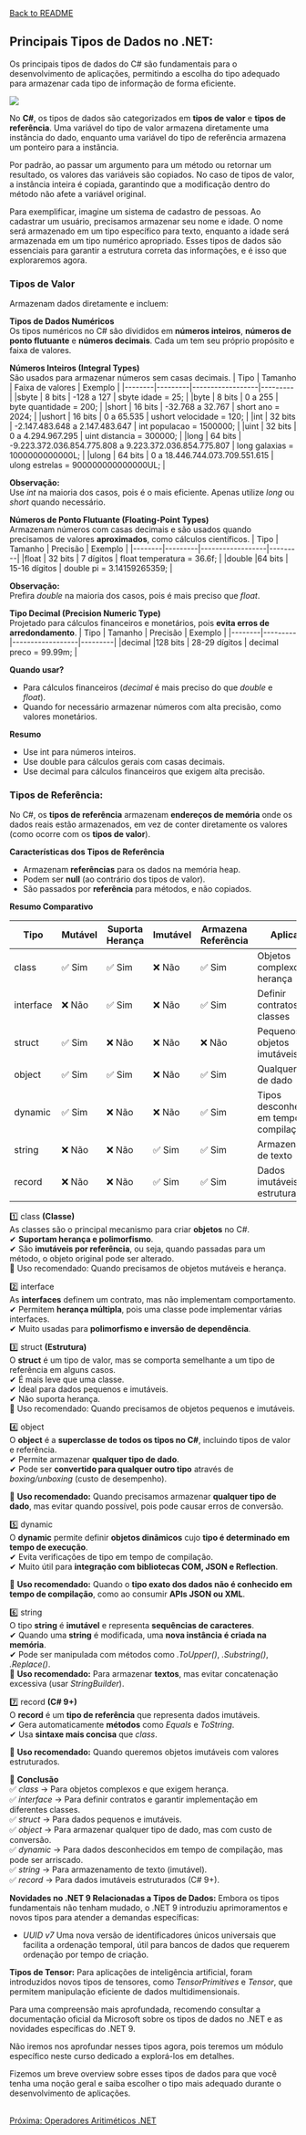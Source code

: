 [Back to README](../README.md)

## Principais Tipos de Dados no .NET:
Os principais tipos de dados do C# são fundamentais para o desenvolvimento de aplicações, permitindo a escolha do tipo adequado para armazenar cada tipo de informação de forma eficiente.

![](img/data-types.jpg)

No **C#**, os tipos de dados são categorizados em **tipos de valor** e **tipos de referência**. Uma variável do tipo de valor 
armazena diretamente uma instância do dado, enquanto uma variável do tipo de referência armazena um ponteiro para a instância.

Por padrão, ao passar um argumento para um método ou retornar um resultado, os valores das variáveis são copiados. No caso de tipos de valor, a instância inteira é copiada, garantindo que a modificação dentro do método não afete a variável original.

Para exemplificar, imagine um sistema de cadastro de pessoas. Ao cadastrar um usuário, precisamos armazenar seu nome e idade. O nome será armazenado em um tipo específico para texto, enquanto a idade será armazenada em um tipo numérico apropriado. Esses tipos de dados são essenciais para garantir a estrutura correta das informações, e é isso que exploraremos agora.

### Tipos de Valor<br />
Armazenam dados diretamente e incluem:​

**Tipos de Dados Numéricos**<br />
Os tipos numéricos no C# são divididos em **números inteiros**, **números de ponto flutuante** e **números decimais**. 
Cada um tem seu próprio propósito e faixa de valores.

**Números Inteiros (Integral Types)**<br />
São usados para armazenar números sem casas decimais.
| Tipo   | Tamanho | Faixa de valores | Exemplo |
|--------|---------|------------------|---------|
|sbyte   | 8 bits	 | -128 a 127	      | sbyte idade = 25; |
|byte	   | 8 bits	 | 0 a 255	        | byte quantidade = 200; |
|short	 | 16 bits | -32.768 a 32.767	| short ano = 2024; |
|ushort	 | 16 bits |	0 a 65.535	    | ushort velocidade = 120; |
|int	   | 32 bits |	-2.147.483.648 a 2.147.483.647 | int populacao = 1500000; |
|uint	   | 32 bits |	0 a 4.294.967.295	| uint distancia = 300000; |
|long	   | 64 bits |	-9.223.372.036.854.775.808 a 9.223.372.036.854.775.807	| long galaxias = 1000000000000L; |
|ulong	 | 64 bits |	0 a 18.446.744.073.709.551.615	| ulong estrelas = 900000000000000UL; |

**Observação:**<br/> 
Use *int* na maioria dos casos, pois é o mais eficiente. Apenas utilize *long* ou *short* quando necessário.<br />

**Números de Ponto Flutuante (Floating-Point Types)**<br />
Armazenam números com casas decimais e são usados quando precisamos de valores **aproximados**, como cálculos científicos.
| Tipo   | Tamanho | Precisão | Exemplo |
|--------|---------|------------------|---------|
|float	 | 32 bits | 7 dígitos	      | float temperatura = 36.6f; |
|double	 |64 bits  | 15-16 dígitos	  | double pi = 3.14159265359; |

**Observação:**<br/> 
Prefira *double* na maioria dos casos, pois é mais preciso que *float*. <br />

**Tipo Decimal (Precision Numeric Type)** <br />
Projetado para cálculos financeiros e monetários, pois **evita erros de arredondamento**.
| Tipo   | Tamanho | Precisão | Exemplo |
|--------|---------|------------------|---------|
|decimal |128 bits | 28-29 dígitos	  | decimal preco = 99.99m; |

**Quando usar?**<br />
- Para cálculos financeiros (*decimal* é mais preciso do que *double* e *float*).
- Quando for necessário armazenar números com alta precisão, como valores monetários.

**Resumo** <br />
- Use int para números inteiros.
- Use double para cálculos gerais com casas decimais.
- Use decimal para cálculos financeiros que exigem alta precisão. <br />
  
### Tipos de Referência: <br />
No C#, os **tipos de referência** armazenam **endereços de memória** onde os dados reais estão armazenados, em vez de conter diretamente os valores (como ocorre com os **tipos de valor**).

**Características dos Tipos de Referência**<br />
- Armazenam **referências** para os dados na memória heap.
- Podem ser **null** (ao contrário dos tipos de valor).
- São passados por **referência** para métodos, e não copiados.

**Resumo Comparativo**<br/>

| Tipo     | Mutável | Suporta Herança  | Imutável | Armazena Referência  | Aplicação |
|----------|---------|------------------|----------|----------------------|-----------|					
|class	   |✅ Sim	  |✅ Sim	         |❌ Não	   |✅ Sim	              |Objetos complexos e herança |
|interface |❌ Não	  |✅ Sim	         |❌ Não	   |✅ Sim	              |Definir contratos para classes|
|struct	   |✅ Sim	  |❌ Não	         |❌ Não	   |❌ Não	              |Pequenos objetos imutáveis|
|object	   |✅ Sim	  |✅ Sim	         |❌ Não	   |✅ Sim	              |Qualquer tipo de dado|
|dynamic	 |✅ Sim	  |❌ Não	         |❌ Não	   |✅ Sim	              |Tipos desconhecidos em tempo de compilação|
|string	   |❌ Não	  |❌ Não	         |✅ Sim	   |✅ Sim	              |Armazenamento de texto|
|record	   |❌ Não	  |❌ Não	         |✅ Sim	   |✅ Sim	              |Dados imutáveis e estruturados|

1️⃣ class **(Classe)**<br /> 
As classes são o principal mecanismo para criar **objetos** no C#.<br />
✔ **Suportam herança e polimorfismo**.<br />
✔ São **imutáveis por referência**, ou seja, quando passadas para um método, o objeto original pode ser alterado. <br/>
📌 Uso recomendado: Quando precisamos de objetos mutáveis e herança.<br />

2️⃣ interface <br />
As **interfaces** definem um contrato, mas não implementam comportamento.<br />
✔ Permitem **herança múltipla**, pois uma classe pode implementar várias interfaces.<br />
✔ Muito usadas para **polimorfismo e inversão de dependência**.<br />

3️⃣ struct **(Estrutura)**<br />
O **struct** é um tipo de valor, mas se comporta semelhante a um tipo de referência em alguns casos.<br />
✔ É mais leve que uma classe.<br />
✔ Ideal para dados pequenos e imutáveis.<br />
✔ Não suporta herança.<br />
📌 Uso recomendado: Quando precisamos de objetos pequenos e imutáveis.<br />

4️⃣ object<br />
O **object** é a **superclasse de todos os tipos no C#**, incluindo tipos de valor e referência.<br />
✔ Permite armazenar **qualquer tipo de dado**.<br />
✔ Pode ser **convertido para qualquer outro tipo** através de *boxing/unboxing* (custo de desempenho).<br />

📌 **Uso recomendado:** Quando precisamos armazenar **qualquer tipo de dado**, mas evitar quando possível, pois pode causar erros de conversão.

5️⃣ dynamic<br />
O **dynamic** permite definir **objetos dinâmicos** cujo **tipo é determinado em tempo de execução**.<br />
✔ Evita verificações de tipo em tempo de compilação.<br />
✔ Muito útil para **integração com bibliotecas COM, JSON e Reflection**.<br />

📌 **Uso recomendado:** Quando o **tipo exato dos dados não é conhecido em tempo de compilação**, como ao consumir **APIs JSON ou XML**.

6️⃣ string<br />
O tipo **string** é **imutável** e representa **sequências de caracteres**.<br />
✔ Quando uma **string** é modificada, uma **nova instância é criada na memória**.<br />
✔ Pode ser manipulada com métodos como *.ToUpper()*, *.Substring()*, *.Replace()*.<br />
📌 **Uso recomendado:** Para armazenar **textos**, mas evitar concatenação excessiva (usar *StringBuilder*).<br />

7️⃣ record **(C# 9+)**<br />
O **record** é um **tipo de referência** que representa dados imutáveis.<br />
✔ Gera automaticamente **métodos** como *Equals* e *ToString*.<br />
✔ Usa **sintaxe mais concisa** que *class*.<br />

📌 **Uso recomendado:** Quando queremos objetos imutáveis com valores estruturados.<br />

📌 **Conclusão**<br />
✅ *class* → Para objetos complexos e que exigem herança.<br />
✅ *interface* → Para definir contratos e garantir implementação em diferentes classes.<br />
✅ *struct* → Para dados pequenos e imutáveis.<br />
✅ *object* → Para armazenar qualquer tipo de dado, mas com custo de conversão.<br />
✅ *dynamic* → Para dados desconhecidos em tempo de compilação, mas pode ser arriscado.<br />
✅ *string* → Para armazenamento de texto (imutável).<br />
✅ *record* → Para dados imutáveis estruturados (C# 9+).<br />

**Novidades no .NET 9 Relacionadas a Tipos de Dados:**
Embora os tipos fundamentais não tenham mudado, o .NET 9 introduziu aprimoramentos e novos tipos para atender a demandas específicas:​

- *UUID v7* Uma nova versão de identificadores únicos universais que facilita a ordenação temporal, útil para bancos de dados que requerem ordenação por tempo de criação. ​

**Tipos de Tensor:** 
Para aplicações de inteligência artificial, foram introduzidos novos tipos de tensores, como *TensorPrimitives* e *Tensor<T>*, que permitem manipulação eficiente de dados multidimensionais. ​

Para uma compreensão mais aprofundada, recomendo consultar a documentação oficial da Microsoft sobre os tipos de dados no .NET e as novidades específicas do .NET 9.

Não iremos nos aprofundar nesses tipos agora, pois teremos um módulo específico neste curso dedicado a explorá-los em detalhes.

Fizemos um breve overview sobre esses tipos de dados para que você tenha uma noção geral e saiba escolher o tipo mais adequado durante o desenvolvimento de aplicações.

<br/>
<div style="display: flex; justify-content: space-between;">  
  <a href="arithmetic-operators.md">Próxima: Operadores Aritiméticos .NET</a>
</div>

